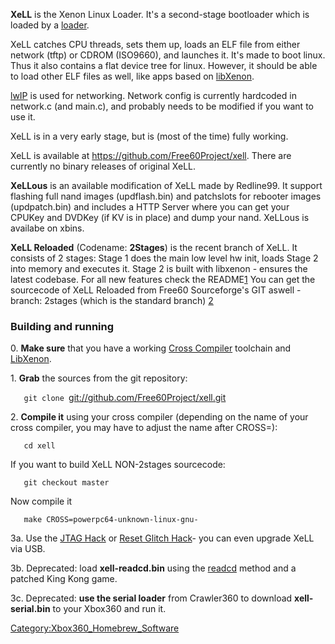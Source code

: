 **XeLL** is the Xenon Linux Loader. It's a second-stage bootloader which
is loaded by a [loader](Run_Code "wikilink").

XeLL catches CPU threads, sets them up, loads an ELF file from either
network (tftp) or CDROM (ISO9660), and launches it. It's made to boot
linux. Thus it also contains a flat device tree for linux. However, it
should be able to load other ELF files as well, like apps based on
[libXenon](libXenon "wikilink").

[lwIP](https://en.wikipedia.org/wiki/LwIP) is used for networking. Network
config is currently hardcoded in network.c (and main.c), and probably
needs to be modified if you want to use it.

XeLL is in a very early stage, but is (most of the time) fully working.

XeLL is available at <https://github.com/Free60Project/xell>. There are
currently no binary releases of original XeLL.

**XeLLous** is an available modification of XeLL made by Redline99. It
support flashing full nand images (updflash.bin) and patchslots for
rebooter images (updpatch.bin) and includes a HTTP Server where you can
get your CPUKey and DVDKey (if KV is in place) and dump your nand.
XeLLous is availabe on xbins.

**XeLL Reloaded** (Codename: **2Stages**) is the recent branch of XeLL.
It consists of 2 stages: Stage 1 does the main low level hw init, loads
Stage 2 into memory and executes it. Stage 2 is built with libxenon -
ensures the latest codebase.
For all new features check the
README[1](https://github.com/Free60Project/xell/blob/2stages/README) You
can get the sourcecode of XeLL Reloaded from Free60 Sourceforge's GIT
aswell - branch: 2stages (which is the standard branch)
[2](https://github.com/Free60Project/xell)

### Building and running

0\. **Make sure** that you have a working [Cross
Compiler](Cross_Compiler "wikilink") toolchain and
[LibXenon](LibXenon "wikilink").

1\. **Grab** the sources from the git repository:

`   git clone `<git://github.com/Free60Project/xell.git>

2\. **Compile it** using your cross compiler (depending on the name of
your cross compiler, you may have to adjust the name after CROSS=):

`   cd xell`

If you want to build XeLL NON-2stages sourcecode:

`   git checkout master`

Now compile it

`   make CROSS=powerpc64-unknown-linux-gnu-`

3a. Use the [JTAG Hack](JTAG_Hack "wikilink") or [Reset Glitch
Hack](Reset_Glitch_Hack "wikilink")- you can even upgrade XeLL via USB.

3b. Deprecated: load **xell-readcd.bin** using the
[readcd](readcd "wikilink") method and a patched King Kong game.

3c. Deprecated: **use the serial loader** from Crawler360 to download
**xell-serial.bin** to your Xbox360 and run
it.

[Category:Xbox360_Homebrew_Software‏](Category_Xbox360_Homebrew_Software.md‏ "wikilink")